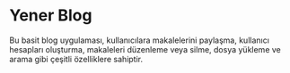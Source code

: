 # Yener Blog
 Bu basit blog uygulaması, kullanıcılara makalelerini paylaşma, kullanıcı hesapları oluşturma, makaleleri düzenleme veya silme, dosya yükleme ve arama gibi çeşitli özelliklere sahiptir.
